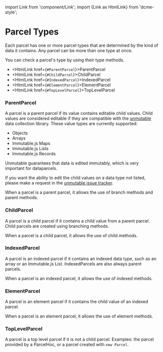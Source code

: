 import Link from 'component/Link';
import {Link as HtmlLink} from 'dcme-style';

# Parcel Types

Each parcel has one or more parcel types that are determined by the kind of data it contains.
Any parcel can be more than one type at once.

You can check a parcel's type by using their <Link to="/api/Parcel#type_methods">type methods</Link>.

- <HtmlLink href={`#ParentParcel`}>ParentParcel</HtmlLink>
- <HtmlLink href={`#ChildParcel`}>ChildParcel</HtmlLink>
- <HtmlLink href={`#IndexedParcel`}>IndexedParcel</HtmlLink>
- <HtmlLink href={`#ElementParcel`}>ElementParcel</HtmlLink>
- <HtmlLink href={`#TopLevelParcel`}>TopLevelParcel</HtmlLink>

### ParentParcel

A parcel is a parent parcel if its value contains editable child values. Child values are considered editable if they are compatible with the [unmutable](http://github.com/blueflag/unmutable) data collection library. These value types are currently supported:

- Objects
- Arrays
- Immutable.js Maps
- Immutable.js Lists
- Immutable.js Records

Unmutable guarantees that data is edited immutably, which is very important for dataparcels.

If you want the ability to edit the child values on a data type not listed, please make a request in the  [unmutable issue tracker](http://github.com/blueflag/unmutable/issues).

When a parcel is a parent parcel, it allows the use of <Link to="/api/Parcel#branch_methods">branch methods</Link> and <Link to="/api/Parcel#parent_methods">parent methods</Link>.

### ChildParcel

A parcel is a child parcel if it contains a child value from a parent parcel. Child parcels are created using branching methods.

When a parcel is a child parcel, it allows the use of <Link to="/api/Parcel#child_methods">child methods</Link>.

### IndexedParcel

A parcel is an indexed parcel if it contains an indexed data type, such as an array or an Immutable.js List. IndexedParcels are also always parent parcels.

When a parcel is an indexed parcel, it allows the use of <Link to="/api/Parcel#indexed_&_element_change_methods">indexed methods</Link>.

### ElementParcel

A parcel is an element parcel if it contains the child value of an indexed parcel.

When a parcel is an element parcel, it allows the use of <Link to="/api/Parcel#indexed_&_element_change_methods">element methods</Link>.

### TopLevelParcel

A parcel is a top level parcel if it is not a child parcel. Examples: the parcel provided by a ParcelHoc, or a parcel created with `new Parcel`.

